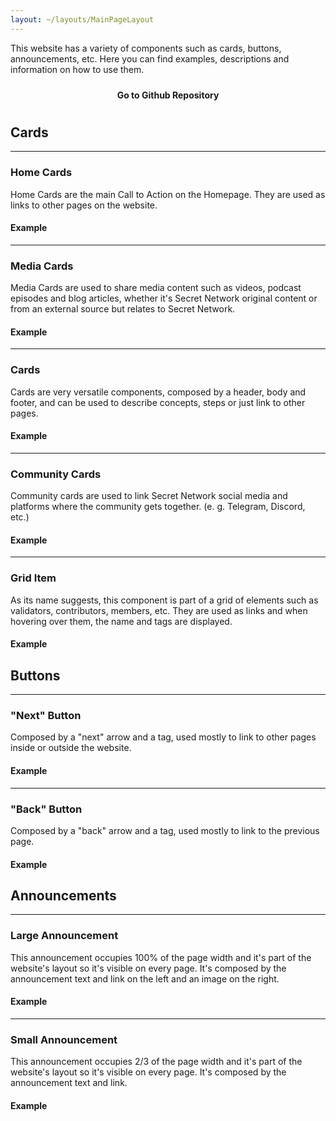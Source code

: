 ```yaml
---
layout: ~/layouts/MainPageLayout
---
```


<template v-slot:title>

## Secret Website Documentation

</template>

<slim-column class="description">

This website has a variety of components such as cards, buttons, announcements, etc. Here you can find examples, descriptions and information on how to use them.

<a class="white-button" href="https://github.com/SecretFoundation/SecretWebsite">Go to Github Repository</a>

</slim-column>

<slim-column>

## Cards

<hr>

### Home Cards

Home Cards are the main Call to Action on the Homepage. They are used as links to other pages on the website.

<themed-image>

<g-image light light-colored src="../src/assets/vertical_card_light.png" class="width__455px"></g-image>

<g-image dark dark-colored src="../src/assets/vertical_card_dark.png" class="width__455px"></g-image>

</themed-image>

<themed-image>

<g-image light light-colored src="../src/assets/horizontal_card_light.png"></g-image>

<g-image dark dark-colored src="../src/assets/horizontal_card_dark.png"></g-image>

</themed-image>

#### Example

<themed-image>

<g-image light light-colored src="../src/assets/codeblocks/vertical_card_light.png"></g-image>

<g-image dark dark-colored src="../src/assets/codeblocks/vertical_card_dark.png"></g-image>

</themed-image>

<themed-image>

<g-image light light-colored src="../src/assets/codeblocks/horizontal_card_light.png"></g-image>

<g-image dark dark-colored src="../src/assets/codeblocks/horizontal_card_dark.png"></g-image>

</themed-image>

<hr>

### Media Cards

Media Cards are used to share media content such as videos, podcast episodes and blog articles, whether it's Secret Network original content or from an external source but relates to Secret Network.

<themed-image>

<g-image light light-colored src="../src/assets/media_card_light.png" class="width__490px"></g-image>

<g-image dark dark-colored src="../src/assets/media_card_dark.png" class="width__490px"></g-image>

</themed-image>

#### Example

<themed-image>

<g-image light light-colored src="../src/assets/codeblocks/media_card_light.png"></g-image>

<g-image dark dark-colored src="../src/assets/codeblocks/media_card_dark.png"></g-image>

</themed-image>

<hr>

### Cards

Cards are very versatile components, composed by a header, body and footer, and can be used to describe concepts, steps or just link to other pages.

<themed-image>

<g-image light light-colored src="../src/assets/cards_light.png" class="width__570px"></g-image>

<g-image dark dark-colored src="../src/assets/cards_dark.png" class="width__570px"></g-image>

</themed-image>

#### Example

<themed-image>

<g-image light light-colored src="../src/assets/codeblocks/cards_light.png"></g-image>

<g-image dark dark-colored src="../src/assets/codeblocks/cards_dark.png"></g-image>

</themed-image>

<hr>

### Community Cards

Community cards are used to link Secret Network social media and platforms where the community gets together. (e. g. Telegram, Discord, etc.)

<themed-image>

<g-image light light-colored src="../src/assets/community_card_light.png" class="width__455px"></g-image>

<g-image dark dark-colored src="../src/assets/community_card_dark.png" class="width__455px"></g-image>

</themed-image>

#### Example

<themed-image>

<g-image light light-colored src="../src/assets/codeblocks/community_card_light.png"></g-image>

<g-image dark dark-colored src="../src/assets/codeblocks/community_card_dark.png"></g-image>

</themed-image>

<hr>

### Grid Item

As its name suggests, this component is part of a grid of elements such as validators, contributors, members, etc. They are used as links and when hovering over them, the name and tags are displayed.

<themed-image>

<g-image light light-colored src="../src/assets/grid_item_light.png" class="width__530px"></g-image>

<g-image dark dark-colored src="../src/assets/grid_item_dark.png" class="width__530px"></g-image>

</themed-image>

#### Example

<themed-image>

<g-image light light-colored src="../src/assets/codeblocks/grid_item_light.png"></g-image>

<g-image dark dark-colored src="../src/assets/codeblocks/grid_item_dark.png"></g-image>

</themed-image>

</slim-column>

<slim-column>

## Buttons

<hr>

### "Next" Button

Composed by a "next" arrow and a tag, used mostly to link to other pages inside or outside the website.

<themed-image>

<g-image light light-colored src="../src/assets/next_button_light.png" class="width__250px"></g-image>

<g-image dark dark-colored src="../src/assets/next_button_dark.png" class="width__250px"></g-image>

</themed-image>

#### Example

<themed-image>

<g-image light light-colored src="../src/assets/codeblocks/next_button_light.png"></g-image>

<g-image dark dark-colored src="../src/assets/codeblocks/next_button_dark.png"></g-image>

</themed-image>
<hr>

### "Back" Button

Composed by a "back" arrow and a tag, used mostly to link to the previous page.

<themed-image>

<g-image light light-colored src="../src/assets/back_button_light.png" class="width__250px"></g-image>

<g-image dark dark-colored src="../src/assets/back_button_dark.png" class="width__250px"></g-image>

</themed-image>

#### Example

<themed-image>

<g-image light light-colored src="../src/assets/codeblocks/back_button_light.png"></g-image>

<g-image dark dark-colored src="../src/assets/codeblocks/back_button_dark.png"></g-image>

</themed-image>

</slim-column>

<slim-column>

## Announcements

<hr>

### Large Announcement

This announcement occupies 100% of the page width and it's part of the website's layout so it's visible on every page. It's composed by the announcement text and link on the left and an image on the right.

<themed-image>

<g-image light light-colored src="../src/assets/large_announcement_light.png"></g-image>

<g-image dark dark-colored src="../src/assets/large_announcement_dark.png"></g-image>

</themed-image>

#### Example

<themed-image>

<g-image light light-colored src="../src/assets/codeblocks/announcement_light.png"></g-image>

<g-image dark dark-colored src="../src/assets/codeblocks/announcement_dark.png"></g-image>

</themed-image>

<hr>

### Small Announcement

This announcement occupies 2/3 of the page width and it's part of the website's layout so it's visible on every page. It's composed by the announcement text and link.

<themed-image>

<g-image light light-colored src="../src/assets/small_announcement_light.png" class="width__620px"></g-image>

<g-image dark dark-colored src="../src/assets/small_announcement_dark.png" class="width__620px"></g-image>

</themed-image>

#### Example

<themed-image>

<g-image light light-colored src="../src/assets/codeblocks/small_announcement_light.png"></g-image>

<g-image dark dark-colored src="../src/assets/codeblocks/small_announcement_dark.png"></g-image>

</themed-image>

</slim-column>

<style lang="scss">
.description {
    .white-button {
        display: block;
        width: rem(289px);
        margin: 0 auto;
        text-align: center;
        border-radius: 10px;
        padding: 10px 0;
        color: var(--theme-bg);
        background-color: var(--theme-fg);
        font-weight: bold;
        text-decoration: none;
        @include respond-to("xsmall and down") {
            width: 100%;
        }
        @include theme(dark dark-colored) {
            &:hover {
                color: $primary-red-color;
            }
        }
        @include theme(light light-colored) {
            &:hover {
                color: $primary-blue-color;
            }
        }
    }
}
.slim-column {
  .themed-image {
    img {
      width: auto;
      margin: 0 auto $gutter-xlarge auto;
      @include respond-to("large and up") {
        &.width {
          &__250px {
            width: rem(250px);
          }
          &__455px {
            width: rem(455px);
          }
          &__490px {
            width: rem(490px);
          }
          &__530px {
            width: rem(530px);
          }
          &__570px {
            width: rem(570px);
          }
          &__620px {
            width: rem(620px);
          }
        }
      }
      @include respond-to("medium and down") {
        &.width {
          &__250px {
            max-width: rem(250px);
          }
        }
      }
    }
  }
    pre {
      background-color: $primary-black-color;
      border: 1px solid black;
      white-space: normal;
      word-break: break-word;
      overflow-x: hidden;
      width: 100%;
      max-width: 100%;
      padding: $gutter;
      border-radius: 10px;
      line-height: 1;
      @include theme(dark dark-colored) {
        background-color: #F2F2F2;
      }
      @include theme(light light-colored) {
        background-color: $primary-black-color;
      }
      code {
        font-family: monospace, monospace;
        white-space: normal;
        word-break: break-word;
        overflow-x: hidden;
        line-height: 2em;
        font-size: $gutter;
        @include theme(dark dark-colored) {
          color: $primary-black-color;
        }
        @include theme(light light-colored) {
          color: white;
        }
        .hot-pink, .purple, .br {
          display: inline-block;
        }
        .hot-pink {
          color: $high-key-pink-color;
        }
        .purple {
          color: $high-key-purple-color;
        }
      }
    }
}
</style>

